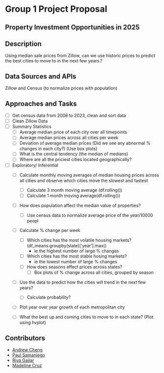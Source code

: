 # Group 1 Project Proposal
## Property Investment Opportunities in 2025 

## Description

Using median sale prices from Zillow, can we use historic prices to predict the best cities to move to in the next few years.?

## Data Sources and APIs
Zillow and Census (to normalize prices with population)

## Approaches and Tasks
- [ ] Get census data from 2008 to 2023, clean and sort data
- [ ] Clean Zillow Data
- [ ] Summary Statistics
  - [ ] Average median price of each city over all timepoints
  - [ ] Average median prices across all cities per week
  - [ ] Deviation of average median prices (Did we see any abnormal % changes in each city?) (Use box plots)
  - [ ] What is the central tendency (the median of medians)
  - [ ] Where are all the priciest cities located geographically?

- [ ] Exploratory/ Inferential 
  - [ ] Calculate monthly moving averages of median housing prices across all cities and observe which cities move the slowest and fastest
    - [ ] Calculate 3 month moving average (df.rolling())
    - [ ] Calculate 1 month moving average(df.rolling())
  - [ ] How does population affect the median value of properties?
    - [ ] Use census data to normalize average price of the year/10000 peopl

  - [ ] Calculate % change per week
    - [ ] Which cities has the most volatile housing markets?(df_means.groupby(state)[‘year’].max()
      * ie the highest number of large % changes
    - [ ] Which cities has the most stable hosing markets?
      * ie the lowest number of large % changes
    - [ ] How does seasons affect prices across states? 
      - [ ] Box plots of % change across all cities, grouped by season
  - [ ] Use the data to predict how the cities will trend in the next few years?
    - [ ] Calculate probability?
  - [ ] Plot year over year growth of each metropolitan city
  - [ ] What the best up and coming cities to move to in each state? (Plot using hvplot)


## Contributors
* [Andrew Cheng](https://github.com/anderoos)
* [Paul Samaniego](https://github.com/Psamaniego001)
* [Riya Gajjar](https://github.com/rgajjar111)
* [Madeline Cruz](https://github.com/Mad-Cruz)

